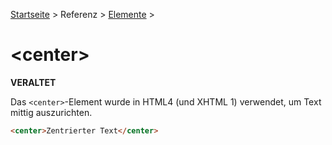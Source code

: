 [Startseite](../../../../) > Referenz > [Elemente](../Elemente_Alphabetisch.md) >

# \<center>

**VERALTET**

Das `<center>`-Element wurde in HTML4 (und XHTML 1) verwendet, um Text mittig auszurichten.

```html
<center>Zentrierter Text</center>
```
